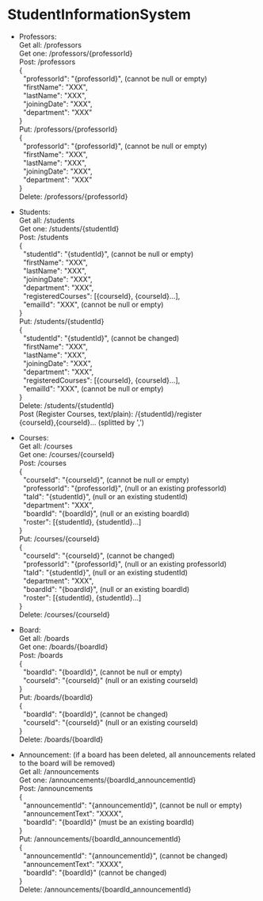 # StudentInformationSystem

* Professors:  
Get all: /professors  
Get one: /professors/{professorId}  
Post: /professors   
{  
&nbsp;&nbsp;"professorId": "{professorId}", (cannot be null or empty)  
&nbsp;&nbsp;"firstName": "XXX",  
&nbsp;&nbsp;"lastName": "XXX",  
&nbsp;&nbsp;"joiningDate": "XXX",  
&nbsp;&nbsp;"department": "XXX"  
}  
Put: /professors/{professorId}   
{  
&nbsp;&nbsp;"professorId": "{professorId}", (cannot be null or empty)  
&nbsp;&nbsp;"firstName": "XXX",  
&nbsp;&nbsp;"lastName": "XXX",  
&nbsp;&nbsp;"joiningDate": "XXX",  
&nbsp;&nbsp;"department": "XXX"  
}  
Delete: /professors/{professorId}  

* Students:  
Get all: /students   
Get one: /students/{studentId}  
Post: /students  
{  
&nbsp;&nbsp;"studentId": "{studentId}", (cannot be null or empty)  
&nbsp;&nbsp;"firstName": "XXX",  
&nbsp;&nbsp;"lastName": "XXX",  
&nbsp;&nbsp;"joiningDate": "XXX",  
&nbsp;&nbsp;"department": "XXX",  
&nbsp;&nbsp;"registeredCourses": [{courseId}, {courseId}...],  
&nbsp;&nbsp;"emailId": "XXX", (cannot be null or empty)  
}  
Put: /students/{studentId}  
{  
&nbsp;&nbsp;"studentId": "{studentId}", (cannot be changed)  
&nbsp;&nbsp;"firstName": "XXX",  
&nbsp;&nbsp;"lastName": "XXX",  
&nbsp;&nbsp;"joiningDate": "XXX",  
&nbsp;&nbsp;"department": "XXX",  
&nbsp;&nbsp;"registeredCourses": [{courseId}, {courseId}...],  
&nbsp;&nbsp;"emailId": "XXX", (cannot be null or empty)  
}  
Delete: /students/{studentId}  
Post (Register Courses, text/plain): /{studentId}/register  
{courseId},{courseId}...  (splitted by ',')

* Courses:  
Get all: /courses  
Get one: /courses/{courseId}  
Post: /courses   
{  
&nbsp;&nbsp;"courseId": "{courseId}", (cannot be null or empty)  
&nbsp;&nbsp;"professorId": "{professorId}", (null or an existing professorId)  
&nbsp;&nbsp;"taId": "{studentId}", (null or an existing studentId)  
&nbsp;&nbsp;"department": "XXX",  
&nbsp;&nbsp;"boardId": "{boardId}", (null or an existing boardId)  
&nbsp;&nbsp;"roster": [{studentId}, {studentId}...]    
}   
Put: /courses/{courseId}   
{  
&nbsp;&nbsp;"courseId": "{courseId}", (cannot be changed)  
&nbsp;&nbsp;"professorId": "{professorId}", (null or an existing professorId)  
&nbsp;&nbsp;"taId": "{studentId}", (null or an existing studentId)  
&nbsp;&nbsp;"department": "XXX",  
&nbsp;&nbsp;"boardId": "{boardId}", (null or an existing boardId)  
&nbsp;&nbsp;"roster": [{studentId}, {studentId}...]    
}   
Delete: /courses/{courseId}  

* Board:  
Get all: /boards  
Get one: /boards/{boardId}  
Post: /boards   
{  
&nbsp;&nbsp;"boardId": "{boardId}", (cannot be null or empty)  
&nbsp;&nbsp;"courseId": "{courseId}" (null or an existing courseId)  
}  
Put: /boards/{boardId}  
{  
&nbsp;&nbsp;"boardId": "{boardId}", (cannot be changed)  
&nbsp;&nbsp;"courseId": "{courseId}" (null or an existing courseId)  
}  
Delete: /boards/{boardId}  

* Announcement:  (if a board has been deleted, all announcements related to the board will be removed)  
Get all: /announcements  
Get one: /announcements/{boardId_announcementId}  
Post: /announcements   
{  
&nbsp;&nbsp;"announcementId": "{announcementId}", (cannot be null or empty)  
&nbsp;&nbsp;"announcementText": "XXXX",  
&nbsp;&nbsp;"boardId": "{boardId}" (must be an existing boardId)  
}   
Put: /announcements/{boardId_announcementId}    
{  
&nbsp;&nbsp;"announcementId": "{announcementId}", (cannot be changed)  
&nbsp;&nbsp;"announcementText": "XXXX",  
&nbsp;&nbsp;"boardId": "{boardId}" (cannot be changed)  
}    
Delete: /announcements/{boardId_announcementId}   

